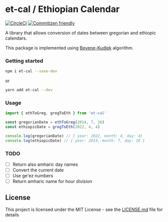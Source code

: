 # et-cal / Ethiopian Calendar
[![CircleCI](https://circleci.com/gh/targerian1999/et-cal/tree/main.svg?style=svg)](https://circleci.com/gh/targerian1999/et-cal/tree/main) [![Commitizen friendly](https://img.shields.io/badge/commitizen-friendly-brightgreen.svg)](http://commitizen.github.io/cz-cli/)

A library that allows conversion of dates between gregorian and ethiopic calendars.

This package is implemented using [Beyene-Kudlek](http://geez.org/Calendars/) algorithm.

### Getting started

```bash
npm i et-cal --save-dev
```

or
```bash
yarn add et-cal --dev
```
### Usage
```typescript
import { ethToGreg, gregToEth } from 'et-cal'

const gregorianDate = ethToGreg(2014, 7, 26)
const ethiopicDate = gregToEth(2022, 4, 4)

console.log(gregorianDate) // { year: 2022, month: 4, day: 4}
console.log(ethiopicDate) // { year: 2014, month: 7, day: 26 }
```

### TODO
- [ ] Return also amharic day names
- [ ] Convert the current date
- [ ] Use ge'ez numbers
- [ ] Return amharic name for hour division

## License

This project is licensed under the MIT License - see the [LICENSE.md](https://github.com/targerian1999/et-cal/blob/main/LICENSE) file for details
